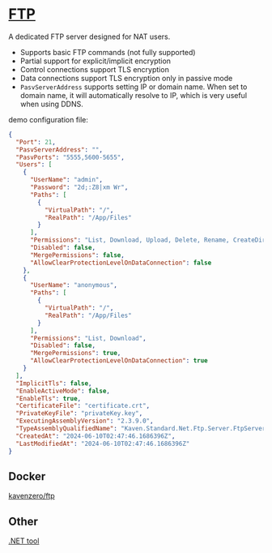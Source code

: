 # [FTP](https://github.com/kaven-universe/FTP)

A dedicated FTP server designed for NAT users.

- Supports basic FTP commands (not fully supported)
- Partial support for explicit/implicit encryption
- Control connections support TLS encryption
- Data connections support TLS encryption only in passive mode
- `PasvServerAddress` supports setting IP or domain name. When set to domain name, it will automatically resolve to IP, which is very useful when using DDNS.

demo configuration file:

```json
{
  "Port": 21,
  "PasvServerAddress": "",
  "PasvPorts": "5555,5600-5655",
  "Users": [
    {
      "UserName": "admin",
      "Password": "2d;:Z8|xm Wr",
      "Paths": [
        {
          "VirtualPath": "/",
          "RealPath": "/App/Files"
        }
      ],
      "Permissions": "List, Download, Upload, Delete, Rename, CreateDirectory, DeleteDirectory",
      "Disabled": false,
      "MergePermissions": false,
      "AllowClearProtectionLevelOnDataConnection": false
    },
    {
      "UserName": "anonymous",
      "Paths": [
        {
          "VirtualPath": "/",
          "RealPath": "/App/Files"
        }
      ],
      "Permissions": "List, Download",
      "Disabled": false,
      "MergePermissions": true,
      "AllowClearProtectionLevelOnDataConnection": true
    }
  ],
  "ImplicitTls": false,
  "EnableActiveMode": false,
  "EnableTls": true,
  "CertificateFile": "certificate.crt",
  "PrivateKeyFile": "privateKey.key",
  "ExecutingAssemblyVersion": "2.3.9.0",
  "TypeAssemblyQualifiedName": "Kaven.Standard.Net.Ftp.Server.FtpServerConfig, Kaven.Standard, Version=2.3.9.0, Culture=neutral, PublicKeyToken=null",
  "CreatedAt": "2024-06-10T02:47:46.1686396Z",
  "LastModifiedAt": "2024-06-10T02:47:46.1686396Z"
}
```

## Docker

[kavenzero/ftp](https://hub.docker.com/r/kavenzero/ftp)

## Other

[.NET tool](https://www.nuget.org/packages/KCmd/#ftp-server)
